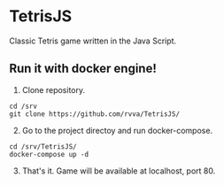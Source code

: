 # TetrisJS
Classic Tetris game written in the Java Script. 

## Run it with docker engine!
1. Clone repository.
```
cd /srv
git clone https://github.com/rvva/TetrisJS/
```
2. Go to the project directoy and run docker-compose.
```
cd /srv/TetrisJS/
docker-compose up -d
```
3. That's it. Game will be available at localhost, port 80. 

